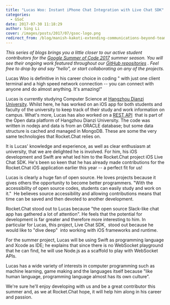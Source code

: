 ```yaml
---
title: "Lucas Woo: Instant iPhone Chat Integration with Live Chat SDK"
categories:
  - GSoC
date: 2017-07-30 11:18:29
author: Sing Li
cover: /images/posts/2017/07/gsoc-logo.png
redirect_from: /blog/manish-kakoti-extending-communications-beyond-teams-with-rocketchat-federation
---
```

_This series of blogs brings you a little closer to our active student contributors for the [Google Summer of Code 2017](https://rocket.chat/docs/contributing/google-summer-of-code) summer season. You will see their ongoing work featured throughout our [GitHub repositories](https://github.com/RocketChat) . Feel free to drop by and say "hello", or start collaborating on any of the projects._

Lucas Woo is definitive in his career choice in coding " with just one client terminal and a high speed network connection -- you can connect with anyone and do almost anything. It's amazing!"

Lucas is currently studying Computer Science at [Hangzhou Dianzi University](http://hdu.ciss.org.cn/). Whilst here, he has worked on an iOS app for both students and faculty of the university to keep track of their study and work information on campus. What's more, Lucas has also worked on a [REST API](https://api.hdu.edu.cn/)  that is part of the Open data platform of Hangzhou Dianzi University. The code was written in nodejs and data is from an ORACLE database; but some data structure is cached and managed in MongoDB. These are some the very same technologies that Rocket.Chat relies on.

It is Lucas' knowledge and experience, as well as clear enthusiasm at university, that we are delighted he is involved. For him, his iOS development and Swift are what led him to the Rocket.Chat project iOS Live Chat SDK. He's been so keen that he has already made contributions for the Rocket.Chat iOS application earlier this year -- a perfect fit for us!

Lucas is clearly a huge fan of open source. He loves projects because it gives others the opportunity to become better programmers. "With the accessibility of open source codes, students can easily study and work on it."  He believes source accessibility and allowing contributions means that time can be saved and then devoted to another development. 

Rocket.Chat stood out to Lucas because "the open source Slack-like chat app has gathered a lot of attention". He feels that the potential for development is far greater and therefore more interesting to him. In particular for Lucas, this project, Live Chat SDK,  stood out because he would like to "dive deep"  into working with iOS frameworks and runtime.

For the summer project, Lucas will be using Swift as programming language and Xcode as IDE; he explains that since there is no WebSocket playground that he can find, he will use Node.js as a scaffold to play with WebSocket APIs.

Lucas has a wide variety of interests in computer programming such as machine learning, game making and the languages itself because "like human language, programming language almost has its own culture". 

We're sure he'll enjoy developing with us and be a great contributor this summer and, as we at Rocket.Chat hope, it will help him along in his career and passion. 
